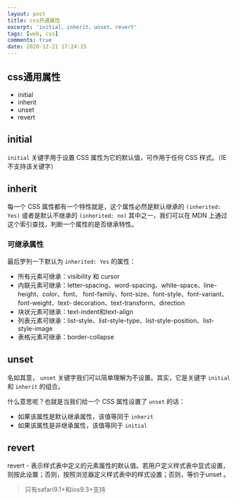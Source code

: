 ```yaml
---
layout: post
title: css共通属性
excerpt: 'initial、inherit、unset、revert'
tags: [web, css]
comments: true
date: 2020-12-21 17:24:15
---
```


## css通用属性

* initial
* inherit
* unset
* revert

## initial

`initial` 关键字用于设置 CSS 属性为它的默认值，可作用于任何 CSS 样式。（IE 不支持该关键字）

## inherit

每一个 CSS 属性都有一个特性就是，这个属性必然是默认继承的 `(inherited: Yes)` 或者是默认不继承的 `(inherited: no)` 其中之一，我们可以在 MDN 上通过这个索引查找，判断一个属性的是否继承特性。

### 可继承属性

最后罗列一下默认为 `inherited: Yes` 的属性：
* 所有元素可继承：visibility 和 cursor
* 内联元素可继承：letter-spacing、word-spacing、white-space、line-height、color、font、 font-family、font-size、font-style、font-variant、font-weight、text- decoration、text-transform、direction
* 块状元素可继承：text-indent和text-align
* 列表元素可继承：list-style、list-style-type、list-style-position、list-style-image
* 表格元素可继承：border-collapse

## unset

名如其意， `unset` 关键字我们可以简单理解为不设置。其实，它是关键字 `initial` 和 `inherit` 的组合。

什么意思呢？也就是当我们给一个 CSS 属性设置了 `unset` 的话：
* 如果该属性是默认继承属性，该值等同于 `inherit`
* 如果该属性是非继承属性，该值等同于 `initial`

## revert

revert - 表示样式表中定义的元素属性的默认值。若用户定义样式表中显式设置，则按此设置；否则，按照浏览器定义样式表中的样式设置；否则，等价于unset 。

> 只有safari9.1+和ios9.3+支持
